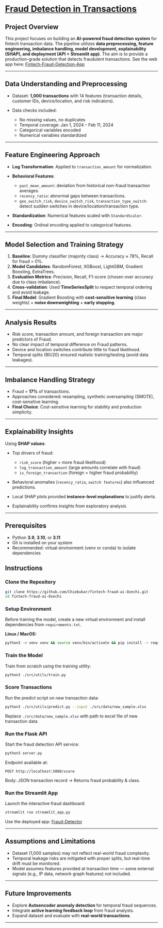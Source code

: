 # [Fraud Detection in Transactions](https://fintech-fraud-ai-ozechi-0.streamlit.app/)

## Project Overview

This project focuses on building an **AI-powered fraud detection system** for fintech transaction data. The pipeline utilizes **data preprocessing, feature engineering, imbalance handling, model development, explainability (SHAP), and deployment (API + Streamlit app)**. The aim is to provide a production-grade solution that detects fraudulent transactions. See the web app here: [Fintech-Fraud-Detection-App](https://fintech-fraud-ai-ozechi-0.streamlit.app/)

---

## Data Understanding and Preprocessing

* Dataset: **1,000 transactions** with 14 features (transaction details, customer IDs, device/location, and risk indicators).
* Data checks included:

  * No missing values, no duplicates
  * Temporal coverage: Jan 1, 2024 – Feb 11, 2024
  * Categorical variables encoded 
  * Numerical variables standardized

---

## Feature Engineering Approach

* **Log Transformation**: Applied to `transaction_amount` for normalization.
* **Behavioral Features**:

  * `past_mean_amount`: deviation from historical non-fraud transaction averages.
  * `recency_ratio`: abnormal gaps between transactions.
  * `geo_switch_risk`, `device_switch_risk`, `transaction_type_switch`: detect sudden switches in device/location/transaction type.
* **Standardization**: Numerical features scaled with `StandardScaler`.
* **Encoding**: Ordinal encoding applied to categorical features.

---

## Model Selection and Training Strategy

1. **Baseline**: Dummy classifier (majority class) → Accuracy ≈ 78%, Recall for fraud = 0%.
2. **Model Candidates**: RandomForest, XGBoost, LightGBM, Gradient Boosting, ExtraTrees.
3. **Evaluation Metrics**: Precision, Recall, F1-score (chosen over accuracy due to class imbalance).
4. **Cross-validation**: Used **TimeSeriesSplit** to respect temporal ordering and avoid leakage.
5. **Final Model**: Gradient Boosting with **cost-sensitive learning** (class weights) + **noise downweighting** + **early stopping**.

---

## Analysis Results

* Risk score, transaction amount, and foreign transaction are major predictors of Fraud.
* No clear impact of temporal difference on Fraud patterns.
* Device and location switches contribute little to fraud likelihood.
* Temporal splits (80/20) ensured realistic training/testing (avoid data leakages).

---

## Imbalance Handling Strategy

* Fraud = **17%** of transactions.
* Approaches considered: resampling, synthetic oversampling (SMOTE), cost-sensitive learning.
* **Final Choice**: Cost-sensitive learning for stability and production simplicity.

---

## Explainability Insights

Using **SHAP values**:

* Top drivers of fraud:

  * `risk_score` (higher = more fraud likelihood)
  * `log_transaction_amount` (large amounts correlate with fraud)
  * `is_foreign_transaction` (foreign = higher fraud probability)
* Behavioral anomalies (`recency_ratio`, `switch features`) also influenced predictions.
* Local SHAP plots provided **instance-level explanations** to justify alerts.
* Explainability confirms insights from exploratory analysis

---

## Prerequisites

- Python **3.9**, **3.10**, or **3.11**  
- Git is installed on your system  
- Recommended: virtual environment (venv or conda) to isolate dependencies

## Instructions

### Clone the Repository

```bash
git clone https://github.com/Chiebukar/fintech-fraud-ai-Ozechi.git
cd fintech-fraud-ai-Ozechi
```
### Setup Environment

Before training the model, create a new virtual environment and install dependencies from `requirements.txt`.

**Linux / MacOS:**
```bash
python3 -m venv venv && source venv/bin/activate && pip install -r requirements.txt
```

### Train the Model

Train from scratch using the training utility:

```bash
python3 ./src/utils/train.py
```

### Score Transactions

Run the predict script on new transaction data:

```bash
python3 ./src/utils/predict.py --input ./src/data/new_sample.xlsx
```
Replace `./src/data/new_sample.xlsx` with path to excel file of new transaction data

### Run the Flask API

Start the fraud detection API service:

```bash
python3 server.py
```

Endpoint available at:

```http
POST http://localhost:5000/score
```

Body: JSON transaction record → Returns fraud probability & class.

### Run the Streamlit App

Launch the interactive fraud dashboard:

```bash
streamlit run streamlit_app.py
```
Use the deployed app: [Fraud-Detector](https://fintech-fraud-ai-ozechi-0.streamlit.app/)

---

## Assumptions and Limitations

* Dataset (1,000 samples) may not reflect real-world fraud complexity.
* Temporal leakage risks are mitigated with proper splits, but real-time drift must be monitored.
* Model assumes features provided at transaction time — some external signals (e.g., IP data, network graph features) not included.

---

## Future Improvements

* Explore **Autoencoder anomaly detection** for temporal fraud sequences.
* Integrate **active learning feedback loop** from fraud analysts.
* Expand dataset and evaluate with **real-world transactions**.

---
